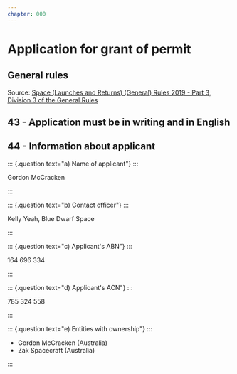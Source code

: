 ```yaml
---
chapter: 000
---
```


# Application for grant of permit

## General rules

Source: [Space (Launches and Returns) (General) Rules 2019 - Part 3, Division 3 of the General Rules](https://www.legislation.gov.au/Details/F2019L01118/Html/Text#_Toc16499523)

## 43 - Application must be in writing and in English

## 44 - Information about applicant

::: {.question text="a) Name of applicant"} :::

Gordon McCracken

:::

::: {.question text="b) Contact officer"} :::

Kelly Yeah, Blue Dwarf Space

:::

::: {.question text="c) Applicant's ABN"} :::

164 696 334

:::

::: {.question text="d) Applicant's ACN"} :::

785 324 558

:::

::: {.question text="e) Entities with ownership"} :::

- Gordon McCracken (Australia)  
- Zak Spacecraft (Australia)  

:::
